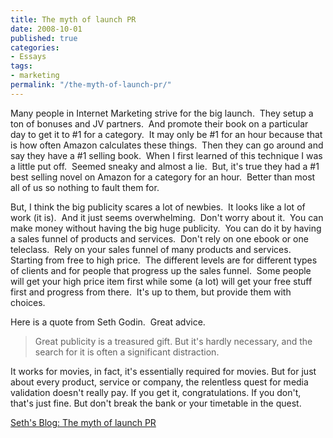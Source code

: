 ```yaml
---
title: The myth of launch PR
date: 2008-10-01
published: true
categories:
- Essays
tags:
- marketing
permalink: "/the-myth-of-launch-pr/"
---
```

Many people in Internet Marketing strive for the big launch.  They setup a ton of bonuses and JV partners.  And promote their book on a particular day to get it to #1 for a category.  It may only be #1 for an hour because that is how often Amazon calculates these things.  Then they can go around and say they have a #1 selling book.  When I first learned of this technique I was a little put off.  Seemed sneaky and almost a lie.  But, it's true they had a #1 best selling novel on Amazon for a category for an hour.  Better than most all of us so nothing to fault them for.

But, I think the big publicity scares a lot of newbies.  It looks like a lot of work (it is).  And it just seems overwhelming.  Don't worry about it.  You can make money without having the big huge publicity.  You can do it by having a sales funnel of products and services.  Don't rely on one ebook or one teleclass.  Rely on your sales funnel of many products and services.  Starting from free to high price.  The different levels are for different types of clients and for people that progress up the sales funnel.  Some people will get your high price item first while some (a lot) will get your free stuff first and progress from there.  It's up to them, but provide them with choices.

Here is a quote from Seth Godin.  Great advice.
>Great publicity is a treasured gift. But it's hardly necessary, and the search for it is often a significant distraction.

It works for movies, in fact, it's essentially required for movies. But for just about every product, service or company, the relentless quest for media validation doesn't really pay. If you get it, congratulations. If you don't, that's just fine. But don't break the bank or your timetable in the quest.

[Seth's Blog: The myth of launch PR](https://seths.blog/2008/09/the-myth-of-lau/)